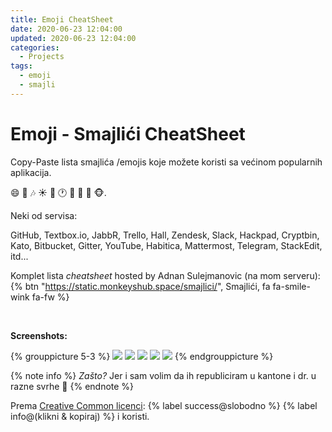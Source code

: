 ```yaml
---
title: Emoji CheatSheet
date: 2020-06-23 12:04:00
updated: 2020-06-23 12:04:00
categories:
  - Projects
tags:
  - emoji
  - smajli
---
```


# Emoji - Smajlići CheatSheet


Copy-Paste lista smajlića /emojis koje možete koristi sa većinom popularnih aplikacija.

<span role="img" aria-label="smajlici">:smile: :green_heart: :notes: :sunny: :tractor: :clock1: :lollipop: :beer: :dolls: :monkey_face:</span>.

<!--more-->

 Neki od servisa:

 GitHub, Textbox.io, JabbR, Trello, Hall, Zendesk, Slack, Hackpad, Cryptbin, Kato, Bitbucket, Gitter, YouTube, Habitica, Mattermost, Telegram, StackEdit, itd...

 Komplet lista *cheatsheet* hosted by Adnan Sulejmanovic (na mom serveru):  {% btn "https://static.monkeyshub.space/smajlici/", Smajlići, fa fa-smile-wink fa-fw %}


<br />

**Screenshots:**


{% grouppicture 5-3 %}
  ![](/fragmentss/emojis/001-smajlici.png)
  ![](/fragmentss/emojis/002-smajlici.png)
  ![](/fragmentss/emojis/003-smajlici.png)
  ![](/fragmentss/emojis/004-smajlici.png)
  ![](/fragmentss/emojis/005-smajlici.png)
{% endgrouppicture %}

{%  note info %}
*Zašto?*
Jer i sam volim da ih republiciram u kantone i dr. u razne svrhe <span role="img" aria-label="emojis">:monkey:</span>
{%  endnote %}

Prema [Creative Common licenci](https://creativecommons.org/licenses/by-nc-sa/4.0/): {% label success@slobodno %} {% label info@(klikni & kopiraj) %} i koristi.
